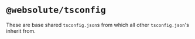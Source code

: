 # `@websolute/tsconfig`

These are base shared `tsconfig.json`s from which all other `tsconfig.json`'s inherit from.
